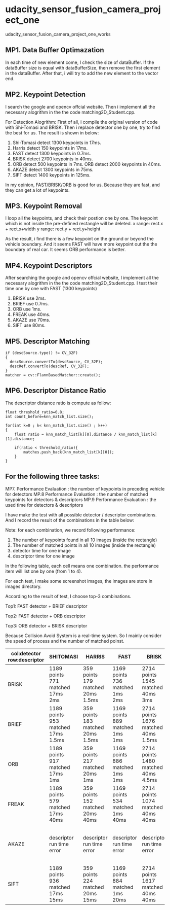 # udacity_sensor_fusion_camera_project_one
udacity_sensor_fusion_camera_project_one_works

## MP1. Data Buffer Optimazation
In each time of new element come, I check the size of dataBuffer.
If the dataBuffer size is equal with dataBufferSize, then remove the first element in the dataBuffer.
After that, i will try to add the new element to the vector end.

## MP2. Keypoint Detection
I search the google and opencv offcial website. Then i implement all the necessary alogrithm in the the code matching2D_Student.cpp.

For Detection Alogrithm:
First of all, i compile the original version of code with Shi-Tomasi and BRISK.
Then i replace detector one by one, try to find the best for us.
The result is shown in below:
1. Shi-Tomasi detect 1300 keypoints in 17ms.
2. Harris detect 150 keypoints in 17ms. 
3. FAST detect 1300 keypoints in 0.7ms.
4. BRISK detect 2700 keypoints in 40ms.
5. ORB detect 500 keypoints in 7ms. ORB detect 2000 keypoints in 40ms.
6. AKAZE detect 1300 keypoints in 75ms.
7. SIFT detect 1400 keypoints in 125ms.

In my opinion, FAST/BRISK/ORB is good for us. Because they are fast, and they can get a lot of keypoints.

## MP3. Keypoint Removal
I loop all the keypoints, and check their postion one by one.
The keypoint which is not inside the pre-defined rectangle will be deleted.
    x range: rect.x + rect.x+width
    y range: rect.y + rect.y+height

As the result, i find there is a few keypoint on the ground or beyond the vehicle boundary.
And it seems FAST will have more keypoint out the the boundary of real car.
It seems ORB performance is better.

## MP4. Keypoint Descriptors
After searching the google and opencv offcial website, I implement all the necessary alogrithm in the the code matching2D_Student.cpp.
I test their time one by one with FAST (1300 keypoints)
1. BRISK use 2ms.
2. BRIEF use 0.7ms.
3. ORB use 1ms.
4. FREAK use 40ms.
5. AKAZE use 70ms.
6. SIFT use 80ms.

## MP5. Descriptor Matching

    if (descSource.type() != CV_32F)
    {
      descSource.convertTo(descSource, CV_32F);
      descRef.convertTo(descRef, CV_32F);
    }
    matcher = cv::FlannBasedMatcher::create();

## MP6. Descriptor Distance Ratio
The descriptor distance ratio is compute as follow:

    float threshold_ratio=0.8;
    int count_before=knn_match_list.size();

    for(int k=0 ; k< knn_match_list.size() ; k++)
    {
        float ratio = knn_match_list[k][0].distance / knn_match_list[k][1].distance;

        if(ratio < threshold_ratio){
            matches.push_back(knn_match_list[k][0]);
        }
    }

## For the following three tasks:
  MP7. Performance Evaluation : the number of keypoints in preceding vehicle for detectors
  MP.8 Performance Evaluation : the number of matched keypoints for detectors & descriptors
  MP.9 Performance Evaluation : the used time for detectors & descriptors

  I have make the test with all possible detector / descriptor combinations.
  And I record the result of the combinations in the table below:

  Note: for each combination, we record following performance:
  1. The number of keypoints found in all 10 images (inside the rectangle)
  2. The number of matched points in all 10 images (inside the rectangle)
  3. detector time for one image
  4. descriptor time for one image

  In the following table, each cell means one combination. the performance item will list one by one (from 1 to 4).
  
  For each test, i make some screenshot images, the images are store in images directory.
  
  According to the result of test, I choose top-3 combinations.
  
  Top1: FAST detector + BRIEF descriptor
  
  Top2: FAST detector + ORB descriptor
  
  Top3: ORB detector + BRISK descriptor
    
  Because Collision Avoid System is a real-time system. So I mainly consider the speed of process and the number of matched poinst.
  
  
|col:detector<br/>row:descriptor | SHITOMASI | HARRIS | FAST | BRISK | ORB | AKAZE | SIFT |
|-|-|-|-|-|-|-|-|
BRISK|1189 points<br/>771 matched<br/>17ms<br/>2ms<br/>| 359 points<br/>179 matched<br/>20ms<br/>1.5ms<br/> |1169 points<br/>736 matched<br/>1ms<br/>2ms<br/> |2714 points<br/>1545 matched<br/>40ms<br/>3ms<br/>|3213 points<br/>2013 matched<br/>10ms<br/>3.5ms<br/>|1655 points<br/>1204 matched<br/>80ms<br/>3ms<br/>|1371 points<br/>586 matched<br/>120ms<br/>2ms<br/>|
BRIEF|1189 points<br/>953 matched<br/>17ms<br/>1.5ms<br/>|359 points<br/>183 matched<br/>20ms<br/>1.5ms<br/>|1169 points<br/>889 matched<br/>1ms<br/>1ms<br/>|2714 points<br/>1676 matched<br/>40ms<br/>1.5ms<br/>|3212 points<br/>1398 matched<br/>10ms<br/>1.5ms<br/>|1655 points<br/>1257 matched<br/>80ms<br/>2ms<br/>|1371 points<br/>693 matched<br/>120ms<br/>1ms<br/>|
ORB|1189 points<br/>917 matched<br/>17ms<br/>1ms<br/>|359 points<br/>217 matched<br/>20ms<br/>1ms<br/>|1169 points<br/>886 matched<br/>1ms<br/>1ms<br/>|2714 points<br/>1480 matched<br/>40ms<br/>4.5ms<br/>|3212 points<br/>1985 matched<br/>10ms<br/>5ms<br/>|1655 points<br/>1175 matched<br/>80ms<br/>3ms<br/>|descriptor error:out of memory|
FREAK|1189 points<br/>579 matched<br/>17ms<br/>40ms<br/>|359 points<br/>152 matched<br/>20ms<br/>40ms<br/>|1169 points<br/>534 matched<br/>1ms<br/>40ms<br/>|2714 points<br/>1074 matched<br/>40ms<br/>40ms<br/>|3212 points<br/>892 matched<br/>10ms<br/>40ms<br/>|1165 points<br/>962 matched<br/>80ms<br/>40ms<br/>|1371 points<br/>502 matched<br/>120ms<br/>40ms<br/>|
AKAZE|descriptor run time error|descriptor run time error|descriptor run time error|descriptor run time error|descriptor run time error|1655 points<br/>1161 matched<br/>75ms<br/>75ms<br/>|descriptor run time error|
SIFT|1189 points<br/>936 matched<br/>17ms<br/>15ms<br/>|359 points<br/>224 matched<br/>20ms<br/>15ms<br/>|1169 points<br/>884 matched<br/>1ms<br/>20ms<br/>|2714 points<br/>1617 matched<br/>40ms<br/>40ms<br/>|3212 points<br/>2049 matched<br/>10ms<br/>80ms<br/>|1655 points<br/>1263 matched<br/>75ms<br/>25ms<br/>|1371 points<br/>790 matched<br/>120ms<br/>80ms<br/>|





